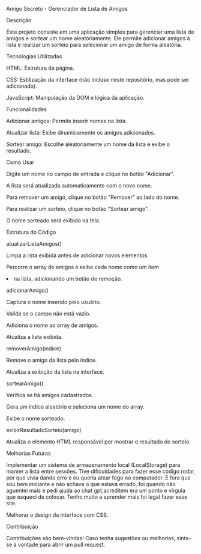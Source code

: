 Amigo Secreto - Gerenciador de Lista de Amigos

Descrição

Este projeto consiste em uma aplicação simples para gerenciar uma lista de amigos e sortear um nome aleatoriamente. Ele permite adicionar amigos à lista e realizar um sorteio para selecionar um amigo de forma aleatória.

Tecnologias Utilizadas

HTML: Estrutura da página.

CSS: Estilização da interface (não incluso neste repositório, mas pode ser adicionado).

JavaScript: Manipulação da DOM e lógica da aplicação.

Funcionalidades

Adicionar amigos: Permite inserir nomes na lista.

Atualizar lista: Exibe dinamicamente os amigos adicionados.

Sortear amigo: Escolhe aleatoriamente um nome da lista e exibe o resultado.

Como Usar

Digite um nome no campo de entrada e clique no botão "Adicionar".

A lista será atualizada automaticamente com o novo nome.

Para remover um amigo, clique no botão "Remover" ao lado do nome.

Para realizar um sorteio, clique no botão "Sortear amigo".

O nome sorteado será exibido na tela.

Estrutura do Código

atualizarListaAmigos()

Limpa a lista exibida antes de adicionar novos elementos.

Percorre o array de amigos e exibe cada nome como um item <li> na lista, adicionando um botão de remoção.

adicionarAmigo()

Captura o nome inserido pelo usuário.

Valida se o campo não está vazio.

Adiciona o nome ao array de amigos.

Atualiza a lista exibida.

removerAmigo(indice)

Remove o amigo da lista pelo índice.

Atualiza a exibição da lista na interface.

sortearAmigo()

Verifica se há amigos cadastrados.

Gera um índice aleatório e seleciona um nome do array.

Exibe o nome sorteado.

exibirResultadoSorteio(amigo)

Atualiza o elemento HTML responsável por mostrar o resultado do sorteio.

Melhorias Futuras

Implementar um sistema de armazenamento local (LocalStorage) para manter a lista entre sessões.
Tive dificuldades para fazer esse código rodar, por que vivia dando erro e eu queria atear fogo no computador. E fora que sou bem iniciante e não achava o que estava errado, foi quando não aguentei mais e pedi ajuda ao chat gpt,acreditem era um ponto e vírgula que esqueci de colocar. Tenho muito a aprender mais foi legal fazer esse site.

Melhorar o design da interface com CSS.

Contribuição

Contribuições são bem-vindas! Caso tenha sugestões ou melhorias, sinta-se à vontade para abrir um pull request.

